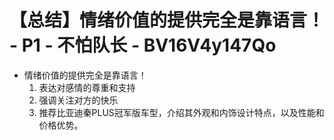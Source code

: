 # 【总结】情绪价值的提供完全是靠语言！ - P1 - 不怕队长 - BV16V4y147Qo

-   情绪价值的提供完全是靠语言！
    1.  表达对感情的尊重和支持
    2.  强调关注对方的快乐
    3.  推荐比亚迪秦PLUS冠军版车型，介绍其外观和内饰设计特点，以及性能和价格优势。